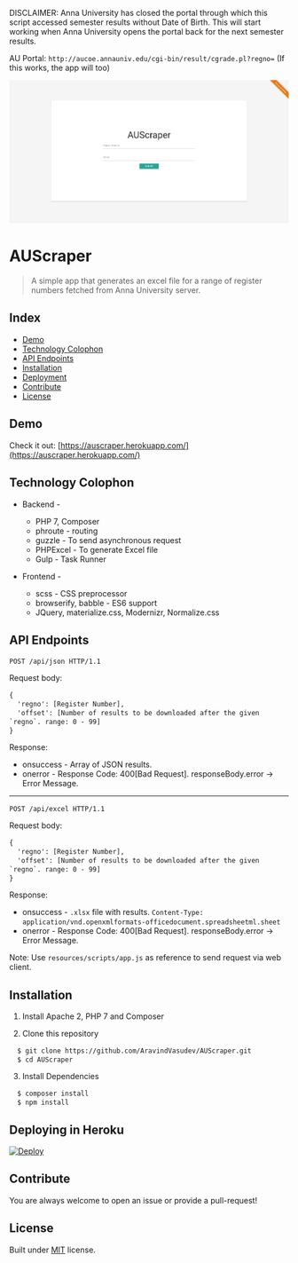 DISCLAIMER: Anna University has closed the portal through which this script accessed
semester results without Date of Birth. This will start working when Anna University
opens the portal back for the next semester results.

AU Portal: `http://aucoe.annauniv.edu/cgi-bin/result/cgrade.pl?regno=` (If this works, the app will too)

![](screenshot.png)

# AUScraper

> A simple app that generates an excel file for a range of register numbers
> fetched from Anna University server.

## Index
  * [Demo](#demo)
  * [Technology Colophon](#colophon)
  * [API Endpoints](#api)
  * [Installation](#installation)
  * [Deployment](#deploy)
  * [Contribute](#contribute)
  * [License](#license)

## Demo <a name="demo"></a>
Check it out: [https://auscraper.herokuapp.com/](https://auscraper.herokuapp.com/)

## Technology Colophon <a name="colophon"></a>
  * Backend -
    * PHP 7, Composer
    * phroute - routing
    * guzzle - To send asynchronous request
    * PHPExcel - To generate Excel file
    * Gulp - Task Runner

  * Frontend -
    * scss - CSS preprocessor
    * browserify, babble - ES6 support
    * JQuery, materialize.css, Modernizr, Normalize.css

## API Endpoints <a name="api"></a>

```
POST /api/json HTTP/1.1
```

Request body:

```
{
  'regno': [Register Number],
  'offset': [Number of results to be downloaded after the given `regno`. range: 0 - 99]
}
```

Response:
  * onsuccess - Array of JSON results.
  * onerror - Response Code: 400[Bad Request]. responseBody.error -> Error Message.

--------------------------------------------------------------------------------

```
POST /api/excel HTTP/1.1
```

Request body:

```
{
  'regno': [Register Number],
  'offset': [Number of results to be downloaded after the given `regno`. range: 0 - 99]
}
```

Response:
  * onsuccess - `.xlsx` file with results. `Content-Type: application/vnd.openxmlformats-officedocument.spreadsheetml.sheet`
  * onerror - Response Code: 400[Bad Request]. responseBody.error -> Error Message.

Note: Use `resources/scripts/app.js` as reference to send request via web client.

## Installation <a name="installation"></a>
  1. Install Apache 2, PHP 7 and Composer

  2. Clone this repository

  ```
    $ git clone https://github.com/AravindVasudev/AUScraper.git
    $ cd AUScraper
  ```

  3. Install Dependencies

  ```
    $ composer install
    $ npm install
  ```

## Deploying in Heroku <a name="deploy"></a>
[![Deploy](https://www.herokucdn.com/deploy/button.svg)](https://heroku.com/deploy)

## Contribute <a name="contribute"></a>
  You are always welcome to open an issue or provide a pull-request!

## License <a name="license"></a>
  Built under [MIT](http://www.opensource.org/licenses/mit-license.php) license.
